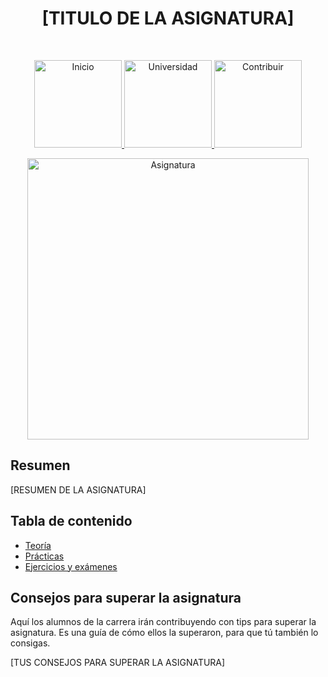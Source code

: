 <h1 align="center"> [TITULO DE LA ASIGNATURA] </h1> <br>
<p align="center">
          <a 		href="../../../README.md">
  <img alt="Inicio" title="Inicio" src="../../../imagenes/boton-inicio.png" width="140">
  </a>
      <a 		href="../../README.md">
  <img alt="Universidad" title="Universidad" src="../../../imagenes/boton-universidad.png" width="140">
  </a>
        <a 		href="../../../doc/CONTRIBUIR.md">
  <img alt="Contribuir" title="Contribuir" src="../../../imagenes/boton-contribuir.png" width="140">
  </a>
</p>
<p align="center">
    <img alt="Asignatura" title="Asignatura" src="../../../imagenes/asignatura.png" width="450">
</p>






## Resumen

[RESUMEN DE LA ASIGNATURA]



## Tabla de contenido

- [Teoría](Teoría)
- [Prácticas](Prácticas)
- [Ejercicios y exámenes](Apoyo)



## Consejos para superar la asignatura

Aquí los alumnos de la carrera irán contribuyendo con tips para superar la asignatura. Es una guía de cómo ellos la superaron, para que tú también lo consigas. 

[TUS CONSEJOS PARA SUPERAR LA ASIGNATURA]
